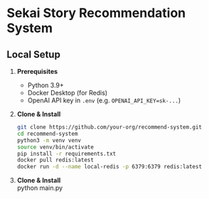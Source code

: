 # Sekai Story Recommendation System

## Local Setup

1. **Prerequisites**  
   - Python 3.9+  
   - Docker Desktop (for Redis)  
   - OpenAI API key in `.env` (e.g. `OPENAI_API_KEY=sk-...`)

2. **Clone & Install**  
   ```bash
   git clone https://github.com/your-org/recommend-system.git
   cd recommend-system
   python3 -m venv venv
   source venv/bin/activate
   pip install -r requirements.txt
   docker pull redis:latest
   docker run -d --name local-redis -p 6379:6379 redis:latest

3. **Clone & Install**  
   python main.py